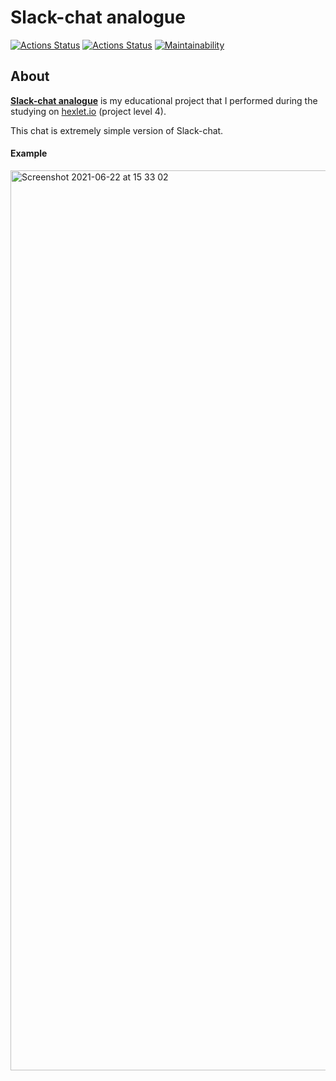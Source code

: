 # Slack-chat analogue
[![Actions Status](https://github.com/danilaprokoshev/frontend-project-lvl4/workflows/CI/badge.svg)](https://github.com/danilaprokoshev/frontend-project-lvl4/actions)
[![Actions Status](https://github.com/danilaprokoshev/frontend-project-lvl4/workflows/hexlet-check/badge.svg)](https://github.com/danilaprokoshev/frontend-project-lvl4/actions)
[![Maintainability](https://api.codeclimate.com/v1/badges/e9c1e747d4693926cf7b/maintainability)](https://codeclimate.com/github/danilaprokoshev/frontend-project-lvl4/maintainability)

## About

[**Slack-chat analogue**](https://frontend-l4-danila-p.herokuapp.com) is my educational project that I performed during the studying on [hexlet.io](https://ru.hexlet.io/professions) (project level 4).

This chat is extremely simple version of Slack-chat.

#### Example
<img width="1440" alt="Screenshot 2021-06-22 at 15 33 02" src="https://user-images.githubusercontent.com/47382770/122925379-71435200-d36f-11eb-9677-aff373e4be23.png">
